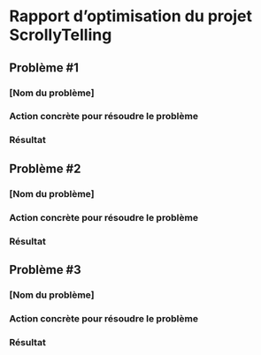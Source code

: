 # Rapport d’optimisation du projet ScrollyTelling


## Problème #1
### [Nom du problème]


### Action concrète pour résoudre le problème


### Résultat


## Problème #2
### [Nom du problème]


### Action concrète pour résoudre le problème


### Résultat


## Problème #3
### [Nom du problème]


### Action concrète pour résoudre le problème


### Résultat
